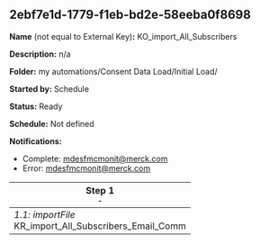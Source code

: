 ## 2ebf7e1d-1779-f1eb-bd2e-58eeba0f8698

**Name** (not equal to External Key)**:** KO_import_All_Subscribers


**Description:** n/a

**Folder:** my automations/Consent Data Load/Initial Load/

**Started by:** Schedule

**Status:** Ready

**Schedule:** Not defined

**Notifications:**

* Complete: mdesfmcmonit@merck.com
* Error: mdesfmcmonit@merck.com

| Step 1<br>_<small>-</small>_ |
| --- |
| _1.1: importFile_<br>KR_import_All_Subscribers_Email_Comm |

